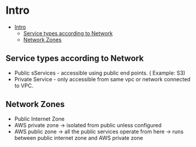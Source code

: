 
# Intro
- [Intro](#intro)
  - [Service types according to Network](#service-types-according-to-network)
  - [Network Zones](#network-zones)

## Service types according to Network

- Public sServices - accessible using public end points. ( Example: S3)
- Private Service - only accessible from same vpc or network connected to VPC.


## Network Zones

- Public Internet Zone
- AWS private zone -> isolated from public unless configured
- AWS public zone -> all the public services operate from here -> runs between public internet zone and AWS private zone

